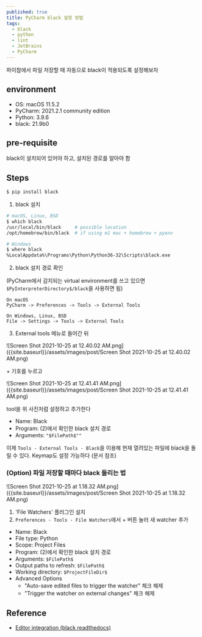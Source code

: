 ```yaml
---
published: true
title: PyCharm black 설정 방법
tags:
  - black
  - python
  - lint
  - JetBrains
  - PyCharm
---
```

파이참에서 파일 저장할 때 자동으로 black이 적용되도록 설정해보자


## environment
- OS: macOS 11.5.2
- PyCharm: 2021.2.1 community edition
- Python: 3.9.6
- black: 21.9b0


## pre-requisite
black이 설치되어 있어야 하고, 설치된 경로를 알아야 함


## Steps
```sh
$ pip install black
```
1. black 설치

```sh
# macOS, Linux, BSD
$ which black
/usr/local/bin/black     # possible location
/opt/homebrew/bin/black  # if using m1 mac + homebrew + pyenv

# Windows
$ where black
%LocalAppdata%\Programs\Python\Python36-32\Scripts\black.exe
```
2. black 설치 경로 확인

(PyCharm에서 감지되는 virtual environment를 쓰고 있으면 `$PyInterpreterDirectory$/black`을 사용하면 됨)

```
On macOS
PyCharm -> Preferences -> Tools -> External Tools

On Windows, Linux, BSD
File -> Settings -> Tools -> External Tools
```

3. External tools 메뉴로 들어간 뒤

![Screen Shot 2021-10-25 at 12.40.02 AM.png]({{site.baseurl}}/assets/images/post/Screen Shot 2021-10-25 at 12.40.02 AM.png)



\+ 기호를 누르고

![Screen Shot 2021-10-25 at 12.41.41 AM.png]({{site.baseurl}}/assets/images/post/Screen Shot 2021-10-25 at 12.41.41 AM.png)

tool을 위 사진처럼 설정하고 추가한다

- Name: Black
- Program: (2)에서 확인한 black 설치 경로
- Arguments: `"$FilePath$""`

이제 `Tools - External Tools - Black`을 이용해 현재 열려있는 파일에 black을 돌릴 수 있다. Keymap도 설정 가능하다 (문서 참조)


### (Option) 파일 저장할 때마다 black 돌리는 법

![Screen Shot 2021-10-25 at 1.18.32 AM.png]({{site.baseurl}}/assets/images/post/Screen Shot 2021-10-25 at 1.18.32 AM.png)

1. 'File Watchers' 플러그인 설치
2. `Preferences - Tools - File Watchers`에서 + 버튼 눌러 새 watcher 추가
  - Name: Black
  - File type: Python
  - Scope: Project Files
  - Program: (2)에서 확인한 black 설치 경로
  - Arguments: `$FilePath$`
  - Output paths to refresh: `$FilePath$`
  - Working directory: `$ProjectFileDir$`
  - Advanced Options
    - "Auto-save edited files to trigger the watcher" 체크 해제
    - "Trigger the watcher on external changes" 체크 해제


## Reference
- [Editor integration (black readthedocs)](https://black.readthedocs.io/en/stable/integrations/editors.html)
